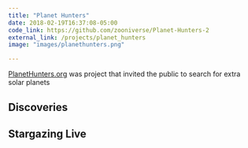 ```yaml
---
title: "Planet Hunters"
date: 2018-02-19T16:37:08-05:00
code_link: https://github.com/zooniverse/Planet-Hunters-2
external_link: /projects/planet_hunters
image: "images/planethunters.png"

---
```


[PlanetHunters.org](planethunters.org) was project that invited the public to search for
extra solar planets

## Discoveries

## Stargazing Live
